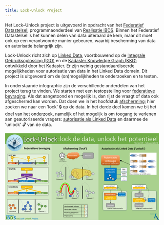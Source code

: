```yaml
---
title: Lock-Unlock Project
---
```

Het Lock–Unlock project is uitgevoerd in opdracht van het [Federatief
Datastelsel](https://realisatieibds.pleio.nl/page/view/8852ee2a-a28a-4b91-9f3e-aab229bbe07f/federatief-datastelsel),
programmaonderdeel van [Realisatie IBDS](https://realisatieibds.pleio.nl/). Binnen het Federatief
Datastelsel is het kunnen delen van data uiteraard de kern, maar dit moet ook op een verantwoorde
manier gebeuren, waarbij bescherming van data en autorisatie belangrijk zijn.

Lock-Unlock richt zich op [Linked Data](./federatieve-bevraging/linkeddata.md), voortbouwend op de
<a href="https://labs.kadaster.nl/cases/integralegebruiksoplossing" target="_blank">Integrale
Gebruiksoplossing (IGO)</a> en de <a href="https://labs.kadaster.nl/thema/Knowledge_graph"
target="_blank">Kadaster Knowledge Graph (KKG)</a> ontwikkeld door het Kadaster. Er zijn weinig
gestandaardiseerde mogelijkheden voor autorisatie van data in het Linked Data domein. Dit project is
uitgevoerd om de (on)mogelijkheden te onderzoeken en te testen.

In onderstaande infographic zijn de verschillende onderdelen van het project terug te vinden. We
starten met een testopstelling voor [federatieve bevraging](./federatieve-bevraging/index.md). Als dat
aangetoond en mogelijk is, dan rijst de vraagt of data ook afgeschermd kan worden. Dat doen we in
het hoofdstuk [afscherming](./afscherming/index.md); hier zoeken we naar een 'lock' :lock: op de data. In
het derde deel komen we bij het doel van het onderzoek, namelijk of het mogelijk is om toegang te
verlenen aan geautoriseerde vragers: [autorisatie als Linked Data](./autorisatie-als-linkeddata/index.md) en
daarmee de 'unlock' :unlock: van de data.

![Infographic](images/infographic.png)
